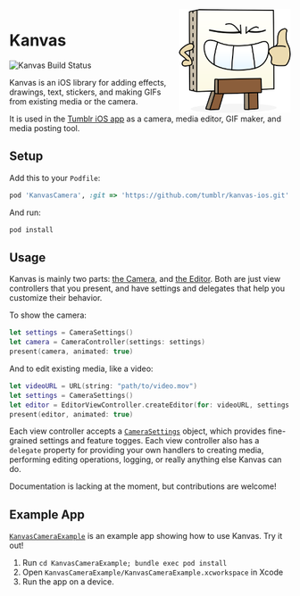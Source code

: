 <img width="200" align="right" src="https://github.com/tumblr/kanvas-ios/blob/readme/images/kanvy-grin.png?raw=true" alt="kanvy">

# Kanvas

<img src="https://circleci.com/gh/tumblr/kanvas-ios.svg?style=svg" alt="Kanvas Build Status">

Kanvas is an iOS library for adding effects, drawings, text, stickers, and making GIFs from existing media or the camera.

It is used in the [Tumblr iOS app](https://apps.apple.com/us/app/tumblr/id305343404) as a camera, media editor, GIF maker, and media posting tool. 

## Setup

Add this to your `Podfile`:

```ruby
pod 'KanvasCamera', :git => 'https://github.com/tumblr/kanvas-ios.git'
```

And run:

```bash
pod install
```

## Usage

Kanvas is mainly two parts: [the Camera](https://github.com/tumblr/kanvas-ios/blob/main/Classes/Camera/CameraController.swift), and [the Editor](https://github.com/tumblr/kanvas-ios/blob/main/Classes/Editor/EditorViewController.swift). Both are just view controllers that you present, and have settings and delegates that help you customize their behavior.

To show the camera:

```swift
let settings = CameraSettings()
let camera = CameraController(settings: settings)
present(camera, animated: true)
```

And to edit existing media, like a video:

```swift
let videoURL = URL(string: "path/to/video.mov")
let settings = CameraSettings()
let editor = EditorViewController.createEditor(for: videoURL, settings: settings)
present(editor, animated: true)
```

Each view controller accepts a [`CameraSettings`](https://github.com/tumblr/kanvas-ios/blob/main/Classes/Settings/CameraSettings.swift) object, which provides fine-grained settings and feature togges. Each view controller also has a `delegate` property for providing your own handlers to creating media, performing editing operations, logging, or really anything else Kanvas can do.

Documentation is lacking at the moment, but contributions are welcome!

## Example App

[`KanvasCameraExample`](https://github.com/tumblr/kanvas-ios/tree/main/KanvasCameraExample) is an example app showing how to use Kanvas. Try it out!

1. Run `cd KanvasCameraExample; bundle exec pod install`
2. Open `KanvasCameraExample/KanvasCameraExample.xcworkspace` in Xcode
3. Run the app on a device.
